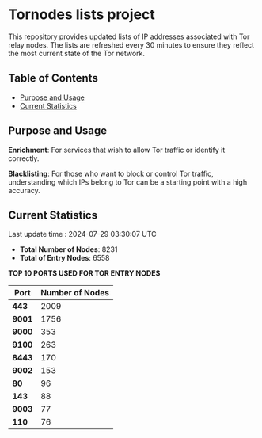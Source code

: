 # Tornodes lists project

This repository provides updated lists of IP addresses associated with Tor relay nodes. The lists are refreshed every 30 minutes to ensure they reflect the most current state of the Tor network.

## Table of Contents

- [Purpose and Usage](#purpose-and-usage)
- [Current Statistics](#current-statistics)


## Purpose and Usage

**Enrichment**: For services that wish to allow Tor traffic or identify it correctly.

**Blacklisting**: For those who want to block or control Tor traffic, understanding which IPs belong to Tor can be a starting point with a high accuracy.

## Current Statistics

Last update time : 2024-07-29 03:30:07 UTC

- **Total Number of Nodes**: 8231
- **Total of Entry Nodes**: 6558

**TOP 10 PORTS USED FOR TOR ENTRY NODES**

| **Port** | **Number of Nodes** |
|------|-----------------|
| **443**   | 2009  |
| **9001**   | 1756  |
| **9000**   | 353  |
| **9100**   | 263  |
| **8443**   | 170  |
| **9002**   | 153  |
| **80**   | 96  |
| **143**   | 88  |
| **9003**   | 77  |
| **110**   | 76  |

